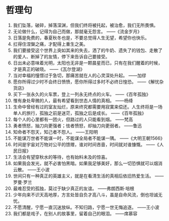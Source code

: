 # 哲理句
1. 我们坠落，破碎，掉落深渊，但我们终将被托起，被治愈，我们无所畏惧。
2. 无论做什么，记得为自己而做，那就毫无怨言。 ——《流金岁月》
3. 日落是免费的，春夏秋冬也是，不要总觉得人生无望，希望你也快乐。
4. 扛得住涅槃之痛，才配得上重生之美。
5. 我们要接受这个世界上突如其来的失去，洒了的牛奶、遗失了的钱包、走散了的爱人、断掉了的友情，停下来告诉自己要接受。
6. 日出未必意味着光明，太阳也无非是一颗晨星而已，只有在我们醒着的时候，才是真正的破晓。 ——《瓦尔登湖》
7. 当对幸福的憧憬过于急切，那痛苦就在人的心灵深处升起。 ——加缪
8. 愿你所得过少时不会终日愤愤，愿你所得过多时不必终日惶恐。 ——《解忧杂货店》
9. 买下一张永久的火车票，登上一列永无终点的火车。 ——《百年孤独》
10. 惟有身处卑微的人，最有希望看到世态人情的真相。 ——杨绛
11. 生命中曾经有过的室友灿烂，原来终究都需要用寂寞来偿还。人生终将是一场单人的旅行，孤独之前是迷茫，孤独之后是成长。 ——《百年孤独》
12. 每个人的心里都有一团火，但路过的人只能看到烟。 ——梵高
13. 勇者愤怒，抽刀向更强者；怯者愤怒，却抽刀向更弱者。 ——鲁迅
14. 知命者不怨天，知己者不怨人。 ——王阳明
15. 不能谋万世者不能谋一时，不能谋全局者不能谋一隅。 ——《大明王朝1566》
16. 时间是宇宙对万物对公平的馈赠，谁对时间吝啬，时间就对谁慷慨。 ——《人民日报》
17. 生活会有望穿秋水的等待，也有始料未及的惊喜。
18. 如果我会发光，就不必害怕黑暗。如果我足够美好，那么一切恐惧就可以烟消云散。 ——王小波
19. 世间只有一种真正的英雄主义，就是在看清生活的真相后依旧热爱生活。 ——罗曼·罗兰
20. 最难忍受的孤独，莫过于缺少真正的友谊。 ——弗朗西斯·培根
21. 少年向来不识天高地厚，方言处皆自负才高八斗，虽是自命风流，倒也坦诚无忧。
22. 不愿清醒，宁愿一直沉迷放纵。不知归路，宁愿一世无悔追逐。 ——王小波
23. 我们都是戏子，在别人的故事里，留着自己的眼泪。 ——席慕容